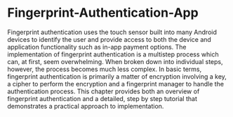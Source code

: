 # Fingerprint-Authentication-App
Fingerprint authentication uses the touch sensor built into many Android devices to identify the user and provide access to both the device and application functionality such as in-app payment options. The implementation of fingerprint authentication is a multistep process which can, at first, seem overwhelming. When broken down into individual steps, however, the process becomes much less complex. In basic terms, fingerprint authentication is primarily a matter of encryption involving a key, a cipher to perform the encryption and a fingerprint manager to handle the authentication process.  This chapter provides both an overview of fingerprint authentication and a detailed, step by step tutorial that demonstrates a practical approach to implementation.
